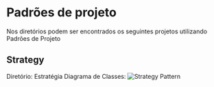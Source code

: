# Padrões de projeto
Nos diretórios podem ser encontrados os seguintes projetos utilizando Padrões de Projeto

## Strategy
Diretório: Estratégia
Diagrama de Classes: ![Strategy Pattern](./Diagramas/Strategy.jpg "Strategy Pattern")
